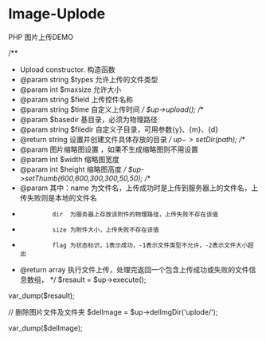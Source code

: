 # Image-Uplode
PHP 图片上传DEMO

/**
 * Upload constructor.      构造函数
 * @param string $types     允许上传的文件类型
 * @param int $maxsize      允许大小
 * @param string $field     上传控件名称
 * @param string $time      自定义上传时间
 */
$up->upload();
/**
 * @param $basedir          基目录，必须为物理路径
 * @param string $filedir   自定义子目录，可用参数{y}、{m}、{d}
 * @return string           设置并创建文件具体存放的目录
 */
$up->setDir($path);
/**
 * @param 图片缩略图设置 ，如果不生成缩略图则不用设置
 * @param int $width     缩略图宽度
 * @param int $height    缩略图高度
 */
$up->setThumb(600,600,300,300,50,50);
/**
 * @param 其中：name 为文件名，上传成功时是上传到服务器上的文件名，上传失败则是本地的文件名
 *              dir  为服务器上存放该附件的物理路径，上传失败不存在该值
 *              size 为附件大小，上传失败不存在该值
 *              flag 为状态标识，1表示成功，-1表示文件类型不允许，-2表示文件大小超出
 * @return array   执行文件上传，处理完返回一个包含上传成功或失败的文件信息数组，
 */
$resault = $up->execute();

var_dump($resault);

// 删除图片文件及文件夹
$delImage = $up->delImgDir('uplode/');

var_dump($delImage);
